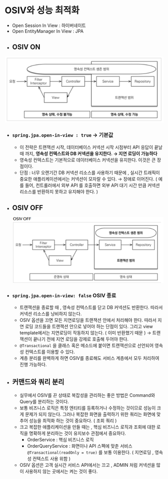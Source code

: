 # OSIV와 성능 최적화

- Open Session In View : 하이버네이트
- Open EntityManager In View : JPA
- ## OSIV ON

![img_1.png](img_1.png)

- ### `spring.jpa.open-in-view : true` → 기본값
    - 이 전략은 트랜잭션 시작, 데이터베이스 커넥션 시작 시점부터 API 응답이 끝날 때 까지, **영속성 컨텍스트와 DB 커넥션을 유지한다. → 지연 로딩이 가능하다**
    - 영속성 컨텍스트는 기본적으로 데이터베이스 커넥션을 유지한다. 이것은 큰 장점이다.
    - 단점 : 너무 오랜기간 DB 커넥션 리소스를 사용하기 때문에 , 실시간 트래픽이 중요한 애플리케이션에서는 커넥션이 모자랄 수 있다. → 장애로 이어진다. ( 예를 들어, 컨트롤러에서 외부 API 를 호출하면 외부 API 대기 시간 만큼 커넥션 리소스를 반환하지 못하고 유지해야 한다. )
- ## OSIV OFF

  ![img_2.png](img_2.png)

- ### `spring.jpa.open-in-view: false` OSIV 종료
    - 트랜잭션을 종료할 때 , 영속성 컨텍스트를 닫고 DB 커넥션도 반환한다. 따라서 커넥션 리소스를 낭비하지 않는다.
    - OSIV 옵션을 끄면 모든 지연로딩을 트랜잭션 안에서 처리해야 한다. 따라서 지연 로딩 코드들을 트랜잭션 안으로 넣어야 하는 단점이 있다. 그리고 view template에서는 지연로딩이 작동하지 않는다. ( 이미 반환했기 때문 ) → 트랜잭션이 끝나기 전에 지연 로딩을 강제로 호출해 두어야 한다.
    - `@Transactional` 을 클래스 혹은 메소드에 붙이면 트랜잭션으로 선언되어 영속성 컨텍스트를 이용할 수 있다.
    - 계층 분리를 완벽하게 하면 OSIV를 종료해도 서비스 계층에서 모두 처리하여 진행 가능하다.
- ## 커맨드와 쿼리 분리
    - 실무에서 OSIV를 끈 상태로 복잡성을 관리하는 좋은 방법은 Command와 Query를 분리하는 것이다.
    - 보통 비즈니스 로직은 특정 엔티티를 등록하거나 수정하는 것이므로 성능이 크게 문제가 되지 않는다. 그러나 복잡한 화면을 출력하기 위한 쿼리는 화면에 맞추어 성능을 최적화 하는 것이 중요하다. ( 조회 쿼리 )
    - 크고 복잡한 애플리케이션을 만들 때는 , 핵심 비즈니스 로직과 조회에 대한 로직을 명확하게 분리하는 것이 유지보수 관점에서 중요하다.
        - OrderService : 핵심 비즈니스 로직
        - OrderQueryService : 화면이나 API 스펙에 맞춘 서비스 `@Transactional(readOnly = true)` 를 보통 이용한다. ( 지연로딩 , 영속성 컨텍스트 사용 위함 )
    - OSIV 옵션은 고객 실시간 서비스 API에서는 끄고 , ADMIN 처럼 커넥션을 많이 사용하지 않는 곳에서는 켜는 것이 좋다.